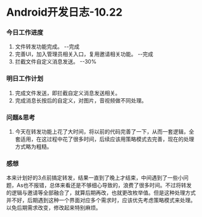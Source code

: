 # Android开发日志-10.22

### 今日工作进度

1. 文件转发功能完成。  --完成
2. 完善UI，加入管理员相关入口，复用邀请相关功能。  --完成
3. 拦截文件自定义消息发送。    --30%

### 明日工作计划

1. 完成文件发送，即拦截自定义消息发送相关。
2. 完成消息长按后的自定义，对图片，音视频做不同处理。

### 问题&思考

1. 今天在转发功能上花了大时间，将以前的代码完善了一下，从而一套逻辑，全套适用，在这过程中花了很多时间，后续应该用策略模式去完善，现在的处理方式略为粗糙。

### 感想

本来计划好的3点前搞定转发，结果一直到了晚上才结束，中间遇到了一些小问题，As也不报错，总体来看还是不够细心导致的，浪费了很多时间。不过将转发的逻辑与邀请等全部融合了，就算后期再改，也就更改枚举值。但是这种处理方式并不好，后期遇到这种一个界面对应多个需求时，应该优先考虑策略模式来处理。以免后期需求改变，修改起来特别麻烦。